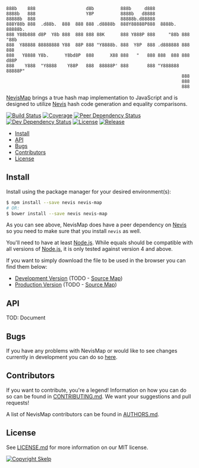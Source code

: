     888b    888                   d8b          888b     d888
    8888b   888                   Y8P          8888b   d8888
    88888b  888                                88888b.d88888
    888Y88b 888  .d88b.  888  888 888 .d8888b  888Y88888P888  8888b.  88888b.
    888 Y88b888 d8P  Y8b 888  888 888 88K      888 Y888P 888     "88b 888 "88b
    888  Y88888 88888888 Y88  88P 888 "Y8888b. 888  Y8P  888 .d888888 888  888
    888   Y8888 Y8b.      Y8bd8P  888      X88 888   "   888 888  888 888 d88P
    888    Y888  "Y8888    Y88P   888  88888P' 888       888 "Y888888 88888P"
                                                                      888
                                                                      888
                                                                      888

[NevisMap](https://github.com/Skelp/nevis-map) brings a true hash map implementation to JavaScript and is designed to
utilize [Nevis](https://github.com/Skelp/nevis) hash code generation and equality comparisons. 

[![Build Status](https://img.shields.io/travis/Skelp/nevis-map/develop.svg?style=flat-square)](https://travis-ci.org/Skelp/nevis-map)
[![Coverage](https://img.shields.io/coveralls/Skelp/nevis-map/develop.svg?style=flat-square)](https://coveralls.io/github/Skelp/nevis-map)
[![Peer Dependency Status](https://img.shields.io/david/peer/Skelp/nevis-map.svg?style=flat-square)](https://david-dm.org/Skelp/nevis-map?type=peer)
[![Dev Dependency Status](https://img.shields.io/david/dev/Skelp/nevis-map.svg?style=flat-square)](https://david-dm.org/Skelp/nevis-map?type=dev)
[![License](https://img.shields.io/npm/l/nevis-map.svg?style=flat-square)](https://github.com/Skelp/nevis-map/blob/master/LICENSE.md)
[![Release](https://img.shields.io/npm/v/nevis-map.svg?style=flat-square)](https://www.npmjs.com/package/nevis-map)

* [Install](#install)
* [API](#api)
* [Bugs](#bugs)
* [Contributors](#contributors)
* [License](#license)

## Install

Install using the package manager for your desired environment(s):

``` bash
$ npm install --save nevis nevis-map
# OR:
$ bower install --save nevis nevis-map
```

As you can see above, NevisMap does have a peer dependency on [Nevis](https://github.com/Skelp/nevis) so you need to
make sure that you install `nevis` as well.

You'll need to have at least [Node.js](https://nodejs.org). While equals should be compatible with all versions of
[Node.js](https://nodejs.org), it is only tested against version 4 and above.

If you want to simply download the file to be used in the browser you can find them below:

* [Development Version](https://cdn.rawgit.com/Skelp/nevis-map/master/dist/nevis-map.js) (TODO - [Source Map](https://cdn.rawgit.com/Skelp/nevis-map/master/dist/nevis-map.js.map))
* [Production Version](https://cdn.rawgit.com/Skelp/nevis-map/master/dist/nevis-map.min.js) (TODO - [Source Map](https://cdn.rawgit.com/Skelp/nevis-map/master/dist/nevis-map.min.js.map))

## API

TOD: Document

## Bugs

If you have any problems with NevisMap or would like to see changes currently in development you can do so
[here](https://github.com/Skelp/nevis-map/issues).

## Contributors

If you want to contribute, you're a legend! Information on how you can do so can be found in
[CONTRIBUTING.md](https://github.com/Skelp/nevis-map/blob/master/CONTRIBUTING.md). We want your suggestions and pull
requests!

A list of NevisMap contributors can be found in [AUTHORS.md](https://github.com/Skelp/nevis-map/blob/master/AUTHORS.md).

## License

See [LICENSE.md](https://github.com/Skelp/nevis-map/raw/master/LICENSE.md) for more information on our MIT license.

[![Copyright Skelp](https://cdn.rawgit.com/Skelp/skelp-branding/master/assets/footer/invert-filled/skelp-footer-invert-filled.svg)](https://skelp.io)
